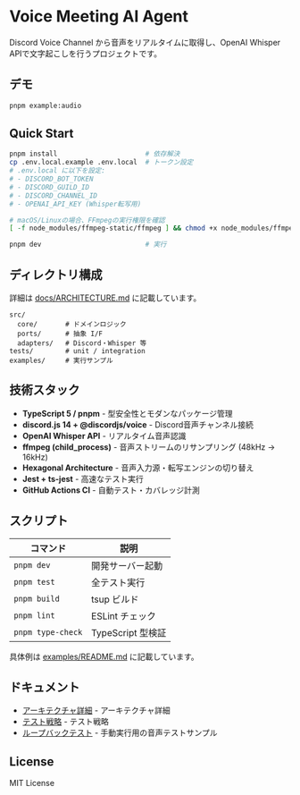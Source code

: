 # Voice Meeting AI Agent

Discord Voice Channel から音声をリアルタイムに取得し、OpenAI Whisper APIで文字起こしを行うプロジェクトです。

## デモ

```bash
pnpm example:audio
```

## Quick Start

```bash
pnpm install                      # 依存解決
cp .env.local.example .env.local  # トークン設定
# .env.local に以下を設定:
# - DISCORD_BOT_TOKEN
# - DISCORD_GUILD_ID
# - DISCORD_CHANNEL_ID
# - OPENAI_API_KEY (Whisper転写用)

# macOS/Linuxの場合、FFmpegの実行権限を確認
[ -f node_modules/ffmpeg-static/ffmpeg ] && chmod +x node_modules/ffmpeg-static/ffmpeg || true

pnpm dev                          # 実行
```

## ディレクトリ構成

詳細は [docs/ARCHITECTURE.md](docs/ARCHITECTURE.md) に記載しています。

```
src/
  core/       # ドメインロジック
  ports/      # 抽象 I/F
  adapters/   # Discord・Whisper 等
tests/        # unit / integration
examples/     # 実行サンプル
```

## 技術スタック

- **TypeScript 5 / pnpm** - 型安全性とモダンなパッケージ管理
- **discord.js 14 + @discordjs/voice** - Discord音声チャンネル接続
- **OpenAI Whisper API** - リアルタイム音声認識
- **ffmpeg (child_process)** - 音声ストリームのリサンプリング (48kHz → 16kHz)
- **Hexagonal Architecture** - 音声入力源・転写エンジンの切り替え
- **Jest + ts-jest** - 高速なテスト実行
- **GitHub Actions CI** - 自動テスト・カバレッジ計測

## スクリプト

| コマンド          | 説明              |
| ----------------- | ----------------- |
| `pnpm dev`        | 開発サーバー起動  |
| `pnpm test`       | 全テスト実行      |
| `pnpm build`      | tsup ビルド       |
| `pnpm lint`       | ESLint チェック   |
| `pnpm type-check` | TypeScript 型検証 |

具体例は [examples/README.md](examples/README.md) に記載しています。

## ドキュメント

- [アーキテクチャ詳細](docs/ARCHITECTURE.md) - アーキテクチャ詳細
- [テスト戦略](docs/TESTING.md) - テスト戦略
- [ループバックテスト](examples/loopback/README.md) - 手動実行用の音声テストサンプル

## License

MIT License
